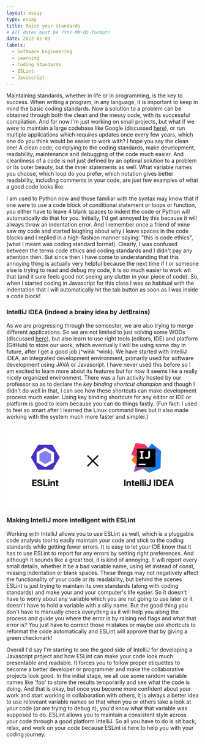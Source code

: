 ```yaml
---
layout: essay
type: essay
title: Raise your standards
# All dates must be YYYY-MM-DD format!
date: 2022-02-09
labels:
  - Software Engineering
  - Learning
  - Coding Standards
  - ESLint
  - Javascript
---
```


Maintaining standards, whether in life or in programming, is the key to success. When writing a program, in any language, it is important to keep in mind the basic
coding standards. Now a solution to a problem can be obtained through both the clean and the messy code, with its successful compilation. And for now I'm just working on small projects, but what if we were to maintain a large codebase like Google (discussed [here](https://jaiswal-aditi.github.io/essays/The-multiverse-of-SE.html)), or run multiple applications which requires updates once every few years, which one do you think would be easier to work with? I hope you say the clean one! A clean code, complying to the coding standards, make development, readability, maintenance and debugging of the code much easier. And cleanliness of a code is not just defined by an optimal solution to a problem or its outer beauty, but the inner statements as well. What  variable names you choose, which loop do you prefer, which notation gives better readability, including comments in your code, are just few examples of what a good code looks like.

I am used to Python now and those familiar with the syntax may know that if one were to use a code block of conditional statement or loops or function, you either have to leave 4 blank spaces to indent the code or Python will automatically do that for you. Initially, I'd get annoyed by this because it will always throw an  indentation error. And I remember once a friend of mine saw my code and started laughing about why I leave spaces in the code blocks and I replied in a high-fashion manner saying: "this is code ethics", (what I meant was coding standard format). Clearly, I was confused between the terms code ethics and coding standards and I didn't pay any attention then. But since then I have come to understanding that this annoying thing is actually very helpful because the next time if I or someone else is trying to read and debug my code, it is so much easier to work wit that (and it sure feels good not seeing any clutter in your piece of code). So, when I started coding in Javascript for this class I was so habitual with the indentation that I will automatically hit the tab button as soon as I was inside a code block! 

### IntelliJ IDEA (indeed a brainy idea by JetBrains)

As we are progressing through the semsester, we are also trying to merge different applications. So we are not limited to just solving some WODs (discussed [here](https://jaiswal-aditi.github.io/essays/Is-Javascript-my-karma.html)), but also learn to use right tools (editors, IDE) and platform (GitHub) to store our work, which eventually I will be using some day in future, after I get a good job (^wink ^wink). We have started with IntelliJ IDEA, an integrated development environment, primarily used for software development using JAVA or Javascript. I have never used this before so I am excited to learn more about its features but for now it seems like a really nicely organized environment. There was a fun activity hosted by our professor so as to declare the *key binding shortcut champion* and though I didn't do well in that, I can see how these shortcuts can make development process much easier. Using key binding shortcuts for any editor or IDE or platform is good to learn because you can do things fastly. (Fun fact: I used to feel so smart after I learned the Linux command lines but it also made working with the system much more faster and simpler.) 

<img class="ui medium right floated rounded image" src="../images/coding-standards.png">

### Making IntelliJ more intelligent with ESLint

Working with IntelliJ allows you to use ESLint as well, which is a pluggable code analysis tool to easily maintain your code and stick to the coding standards while getting fewer errors. It is easy to let your IDE know that it has to use ESLint to report for any errors by setting right preferences. And although it sounds like a great tool, it is kind of annoying. It will report every small details, whether it be a bad variable name, using let instead of const, missing indentation or blank spaces. These things may not negatively affect the functionality of your code or its readability, but behind the scenes ESLint is just trying to maintain its own standards (along with coding standards) and make your and your computer's life easier. So it doesn't have to worry about any variable which you are not going to use later or it doesn't have to hold a variable with a silly name. But the good thing you don't have to manually check everything as it will help you along the process and guide you where the error is by raising red flags and what that error is? You just have to correct those mistakes or maybe use shortcuts to reformat the code automatically and ESLint will approve that by giving a green checkmark!

Overall I'd say I'm starting to see the good side of IntelliJ for developing a Javascript project and how ESLint can make your code look much presentable and readable. It forces you to follow proper etiquettes to become a better developer or programmer and make the collaborative projects look good. In the initial stage, we all use some random variable names like 'foo' to store the results temporarily and see what the code is doing. And that is okay, but once you become more confident about your work and start working in collaboration with others, it is always a better idea to use releveant variable names so that when you or others take a look at your code (or are trying to debug it), you'd know what that variable was supposed to do. ESLint allows you to maintain a consistent style across your code through a good platform IntelliJ. So all you have to do is sit back, relax, and work on your code because ESLint is here to help you with your coding journey.





